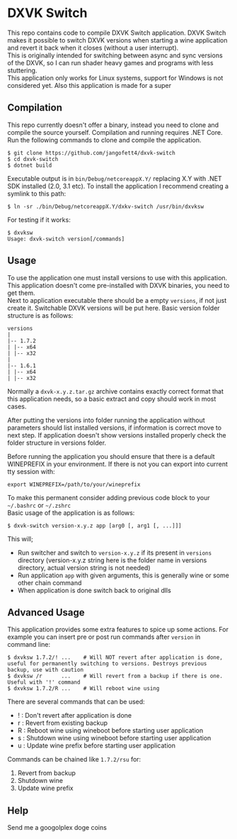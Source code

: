 # DXVK Switch

This repo contains code to compile DXVK Switch application. DXVK Switch makes it possible to switch DXVK versions when starting a wine application and revert it back when it closes (without a user interrupt).  
This is originally intended for switching between async and sync versions of the DXVK, so I can run shader heavy games and programs with less stuttering.  
This application only works for Linux systems, support for Windows is not considered yet. Also this application is made for a super 

## Compilation

This repo currently doesn't offer a binary, instead you need to clone and compile the source yourself. Compilation and running requires .NET Core.  
Run the following commands to clone and compile the application.

```shell
$ git clone https://github.com/jangofett4/dxvk-switch
$ cd dxvk-switch
$ dotnet build
```

Executable output is in `bin/Debug/netcoreappX.Y/` replacing X.Y with .NET SDK installed (2.0, 3.1 etc).
To install the application I recommend creating a symlink to this path:

```shell
$ ln -sr ./bin/Debug/netcoreappX.Y/dxkv-switch /usr/bin/dxvksw
```

For testing if it works:

```
$ dxvksw
Usage: dxvk-switch version[/commands]
```

## Usage

To use the application one must install versions to use with this application. This application doesn't come pre-installed with DXVK binaries, you need to get them.  
Next to application executable there should be a empty `versions`, if not just create it. Switchable DXVK versions will be put here. Basic version folder structure is as follows:
```
versions
|
|-- 1.7.2
| |-- x64
| |-- x32
|
|-- 1.6.1
| |-- x64
| |-- x32
```

Normally a `dxvk-x.y.z.tar.gz` archive contains exactly correct format that this application needs, so a basic extract and copy should work in most cases.

After putting the versions into folder running the application without parameters should list installed versions, if information is correct move to next step.
If application doesn't show versions installed properly check the folder structure in versions folder.

Before running the application you should ensure that there is a default WINEPREFIX in your environment. If there is not you can export into current tty session with:
```shell
export WINEPREFIX=/path/to/your/wineprefix
```
To make this permanent consider adding previous code block to your `~/.bashrc` or `~/.zshrc`  
Basic usage of the application is as follows:
```shell
$ dxvk-switch version-x.y.z app [arg0 [, arg1 [, ...]]]
```

This will;
- Run switcher and switch to `version-x.y.z` if its present in `versions` directory (version-x.y.z string here is the folder name in versions directory, actual version string is not needed)
- Run application `app` with given arguments, this is generally wine or some other chain command
- When application is done switch back to original dlls

## Advanced Usage

This application provides some extra features to spice up some actions. For example you can insert pre or post run commands after `version` in command line:
```shell
$ dxvksw 1.7.2/! ...    # Will NOT revert after application is done, useful for permanently switching to versions. Destroys previous backup, use with caution
$ dxvksw /r      ...    # Will revert from a backup if there is one. Useful with '!' command
$ dxvksw 1.7.2/R ...    # Will reboot wine using
```

There are several commands that can be used:
- ! : Don't revert after application is done
- r : Revert from existing backup
- R : Reboot wine using wineboot before starting user application
- s : Shutdown wine using wineboot before starting user application
- u : Update wine prefix before starting user application

Commands can be chained like `1.7.2/rsu` for:
1. Revert from backup
2. Shutdown wine
3. Update wine prefix

## Help

Send me a googolplex doge coins